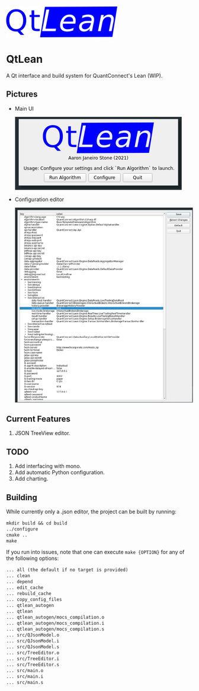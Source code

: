 ![logo](src/logo.png)

# QtLean

A Qt interface and build system for QuantConnect's Lean (WIP).

Pictures
--------

- Main UI

  ![ui](images/mainui.png)


- Configuration editor
  
  ![config](images/config.png)

Current Features
-----------------

1. JSON TreeView editor.

TODO
----

1. Add interfacing with mono.
2. Add automatic Python configuration.
3. Add charting.

Building
--------
While currently only a .json editor, the project can be built by running:

```shell
mkdir build && cd build
../configure
cmake ..
make

```

If you run into issues, note that one can execute `make {OPTION}` for any of the following options:

```
... all (the default if no target is provided)
... clean
... depend
... edit_cache
... rebuild_cache
... copy_config_files
... qtlean_autogen
... qtlean
... qtlean_autogen/mocs_compilation.o
... qtlean_autogen/mocs_compilation.i
... qtlean_autogen/mocs_compilation.s
... src/QJsonModel.o
... src/QJsonModel.i
... src/QJsonModel.s
... src/TreeEditor.o
... src/TreeEditor.i
... src/TreeEditor.s
... src/main.o
... src/main.i
... src/main.s
```